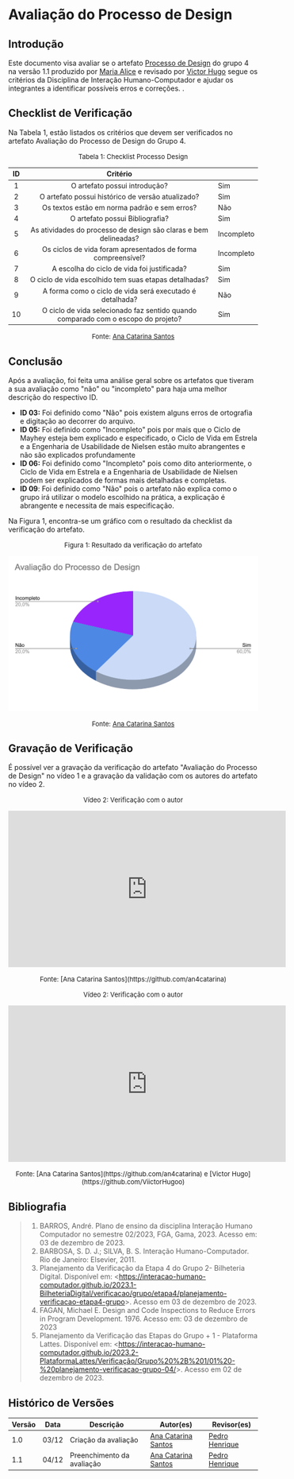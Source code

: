 # Avaliação do Processo de Design

## Introdução

Este documento visa avaliar se o artefato [Processo de Design](https://interacao-humano-computador.github.io/2023.2-Dominio-Publico/planejamento/processo_design/) do grupo 4 na versão 1.1 produzido por [Maria Alice](https://github.com/Maliz30) e revisado por [Victor Hugo](https://github.com/ViictorHugoo) segue os critérios da Disciplina de Interação Humano-Computador e ajudar os integrantes a identificar possíveis erros e correções. .

## Checklist de Verificação

Na Tabela 1, estão listados os critérios que devem ser verificados no artefato Avaliação do Processo de Design do Grupo 4.

<font size="2"><p style="text-align: center">Tabela 1: Checklist Processo Design</p></font>

|  ID   |                                     Critério                                      |            |
| :---: | :-------------------------------------------------------------------------------: | ---------- |
|   1   |                           O artefato possui introdução?                           | Sim        |
|   2   |                 O artefato possui histórico de versão atualizado?                 | Sim        |
|   3   |                   Os textos estão em norma padrão e sem erros?                    | Não        |
|   4   |                          O artefato possui Bibliografia?                          | Sim        |
|   5   |         As atividades do processo de design são claras e bem delineadas?          | Incompleto |
|   6   |           Os ciclos de vida foram apresentados de forma compreensível?            | Incompleto |
|   7   |                    A escolha do ciclo de vida foi justificada?                    | Sim        |
|   8   |               O ciclo de vida escolhido tem suas etapas detalhadas?               | Sim        |
|   9   |             A forma como o ciclo de vida será executado é detalhada?              | Não        |
|  10   | O ciclo de vida selecionado faz sentido quando comparado com o escopo do projeto? | Sim        |

<font size="2"><p style="text-align: center">Fonte: [Ana Catarina Santos](https://github.com/an4catarina) </p></font>

## Conclusão

Após a avaliação, foi feita uma análise geral sobre os artefatos que tiveram a sua avaliação como "não" ou "incompleto" para haja uma melhor descrição do respectivo ID.

- **ID 03:** Foi definido como "Não" pois existem alguns erros de ortografia e digitação ao decorrer do arquivo.
- **ID 05:** Foi definido como "Incompleto" pois por mais que o Ciclo de Mayhey esteja bem explicado e especificado, o Ciclo de Vida em Estrela e a Engenharia de Usabilidade de Nielsen estão muito abrangentes e não são explicados profundamente
- **ID 06:** Foi definido como "Incompleto" pois como dito anteriormente, o Ciclo de Vida em Estrela e a Engenharia de Usabilidade de Nielsen podem ser explicados de formas mais detalhadas e completas.
- **ID 09**: Foi definido como "Não" pois o artefato não explica como o grupo irá utilizar o modelo escolhido na prática, a explicação é abrangente e necessita de mais especificação.

Na Figura 1, encontra-se um gráfico com o resultado da checklist da verificação do artefato.

<center>

<font size="2"><p style="text-align: center">Figura 1: Resultado da verificação do artefato</p></font>

![Verificação](../../../assets/verificacao/avalProcessoDesign.png)

<font size="2"><p style="text-align: center">Fonte: [Ana Catarina Santos](https://github.com/an4catarina)</p></font>

</center>

## Gravação de Verificação

É possível ver a gravação da verificação do artefato "Avaliação do Processo de Design" no vídeo 1 e a gravação da validação com os autores do artefato no vídeo 2.

<center>

<font size="2"><p style="text-align: center">Vídeo 2: Verificação com o autor</p></font>

<iframe width="560" height="315" src="https://www.youtube.com/embed/leglY79A1bM?si=VfiCgthVEXSVvrtZ" title="YouTube video player" frameborder="0" allow="accelerometer; autoplay; clipboard-write; encrypted-media; gyroscope; picture-in-picture; web-share" allowfullscreen></iframe>
<font size="2"><p style="text-align: center">Fonte: [Ana Catarina Santos](https://github.com/an4catarina)</p></font>

</center>

<center>

<font size="2"><p style="text-align: center">Vídeo 2: Verificação com o autor</p></font>

<iframe width="560" height="315" src="https://www.youtube.com/embed/eQcXfDA2NNU?si=eQQySXX8uijOWpc-" title="YouTube video player" frameborder="0" allow="accelerometer; autoplay; clipboard-write; encrypted-media; gyroscope; picture-in-picture; web-share" allowfullscreen></iframe>
<font size="2"><p style="text-align: center">Fonte: [Ana Catarina Santos](https://github.com/an4catarina) e [Victor Hugo](https://github.com/ViictorHugoo)</p></font>

</center>

## Bibliografia

> 1. BARROS, André. Plano de ensino da disciplina Interação Humano Computador no semestre 02/2023, FGA, Gama, 2023. Acesso em: 03 de dezembro de 2023.
> 2. BARBOSA, S. D. J.; SILVA, B. S. Interação Humano-Computador. Rio de Janeiro: Elsevier, 2011.
> 3. Planejamento da Verificação da Etapa 4 do Grupo 2- Bilheteria Digital. Disponível em: <<https://interacao-humano-computador.github.io/2023.1-BilheteriaDigital/verificacao/grupo/etapa4/planejamento-verificacao-etapa4-grupo>>. Acesso em 03 de dezembro de 2023.
> 4. FAGAN, Michael E. Design and Code Inspections to Reduce Errors in Program Development. 1976. Acesso em: 03 de dezembro de 2023
> 5. Planejamento da Verificação das Etapas do Grupo + 1 - Plataforma Lattes. Disponível em: <<https://interacao-humano-computador.github.io/2023.2-PlataformaLattes/Verificação/Grupo%20%2B%201/01%20-%20planejamento-verificacao-grupo-04/>>. Acesso em 02 de dezembro de 2023.

## Histórico de Versões

| Versão | Data  | Descrição                  | Autor(es)                                             | Revisor(es)                                    |
| ------ | ----- | -------------------------- | ----------------------------------------------------- | ---------------------------------------------- |
| 1.0    | 03/12 | Criação da avaliação       | [Ana Catarina Santos](https://github.com/an4catarina) | [Pedro Henrique](https://github.com/pedro-hsf) |
| 1.1    | 04/12 | Preenchimento da avaliação | [Ana Catarina Santos](https://github.com/an4catarina) | [Pedro Henrique](https://github.com/pedro-hsf) |
